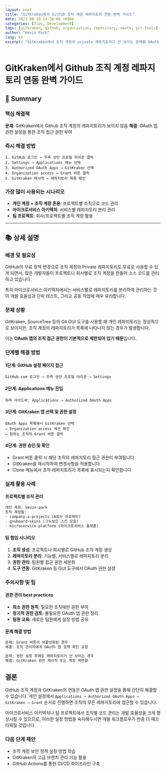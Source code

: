```yaml
---
layout: post
title: "GitKraken에서 Github 조직 계정 레파지토리 연동 완벽 가이드"
date: 2023-08-10 14:30:00 +0900
categories: [Tips, Development]
tags: [gitkraken, github, organization, repository, oauth, git-tools]
author: "Kevin Park"
lang: ko
excerpt: "GitKraken에서 조직 계정의 private 레파지토리가 안 보이는 문제를 OAuth 권한 설정으로 해결하는 방법"
---
```


# GitKraken에서 Github 조직 계정 레파지토리 연동 완벽 가이드

## 🎯 Summary

### 핵심 해결책
**문제**: GitKraken에서 Github 조직 계정의 레파지토리가 보이지 않음
**해결**: OAuth 앱 권한 설정을 통한 조직 접근 권한 부여

### 즉시 해결 방법
```
1. GitHub 로그인 → 우측 상단 프로필 아이콘 클릭
2. Settings → Applications 메뉴 선택
3. Authorized OAuth Apps → GitKraken 선택
4. Organization access → Grant 버튼 클릭
5. GitKraken 재시작 → 레파지토리 목록 확인
```

### 가장 많이 사용되는 시나리오
- **개인 계정 + 조직 계정 혼용**: 프로젝트별 조직으로 코드 관리
- **마이크로서비스 아키텍처**: 서비스별 레파지토리 분리 관리
- **팀 프로젝트**: 회사/프로젝트별 조직 계정 활용

---

## 📚 상세 설명

### 배경 및 필요성

GitHub의 무료 정책 변경으로 조직 계정의 Private 레파지토리도 무료로 사용할 수 있게 되면서, 많은 개발자들이 프로젝트나 회사별로 조직 계정을 만들어 소스 코드를 관리하고 있습니다. 

특히 마이크로서비스 아키텍처에서는 서비스별로 레파지토리를 분리하여 관리하는 것이 개발 효율성과 단위 테스트, 그리고 공동 작업에 매우 유리합니다.

### 문제 상황

GitKraken, SourceTree 등의 Git GUI 도구를 사용할 때 개인 레파지토리는 정상적으로 보이지만, 조직 계정의 레파지토리가 목록에 나타나지 않는 경우가 발생합니다.

이는 **OAuth 앱의 조직 접근 권한이 기본적으로 제한되어 있기 때문**입니다.

### 단계별 해결 방법

#### 1단계: GitHub 설정 페이지 접근
```
GitHub.com 로그인 → 우측 상단 프로필 아이콘 → Settings
```

#### 2단계: Applications 메뉴 진입
```
좌측 사이드바: Applications → Authorized OAuth Apps
```

#### 3단계: GitKraken 앱 선택 및 권한 설정
```
OAuth Apps 목록에서 GitKraken 선택
→ Organization access 섹션 확인
→ 원하는 조직의 Grant 버튼 클릭
```

#### 4단계: 권한 승인 및 확인
- Grant 버튼 클릭 시 해당 조직의 레파지토리 접근 권한이 부여됩니다
- GitKraken을 재시작하여 변경사항을 적용합니다
- Clone 메뉴에서 조직 레파지토리가 목록에 표시되는지 확인합니다

### 실제 활용 사례

#### 프로젝트별 조직 관리
```markdown
개인 계정: kevin-park
조직 계정들:
- company-a-projects (A회사 프로젝트)
- gnuboard-skins (그누보드 스킨 모음)
- microservice-platform (마이크로서비스 플랫폼)
```

#### 팀 협업 시나리오
1. **조직 생성**: 프로젝트나 회사별로 GitHub 조직 계정 생성
2. **레파지토리 분리**: 기능별, 서비스별로 레파지토리 분리
3. **권한 관리**: 팀원별 접근 권한 세분화
4. **도구 연동**: GitKraken 등 GUI 도구에서 OAuth 권한 설정

### 주의사항 및 팁

#### 권한 관리 best practices
- **최소 권한 원칙**: 필요한 조직에만 권한 부여
- **정기적 권한 검토**: 불필요한 OAuth 앱 권한 정리
- **팀원 교육**: 새로운 팀원에게 설정 방법 공유

#### 문제 해결 방법
```markdown
문제: Grant 버튼이 비활성화된 경우
해결: 조직 관리자에게 OAuth 앱 정책 확인 요청

문제: 권한 설정 후에도 레파지토리가 안 보이는 경우
해결: GitKraken 완전 재시작 또는 계정 재연결
```

## 결론

GitHub 조직 계정과 GitKraken의 연동은 OAuth 앱 권한 설정을 통해 간단히 해결할 수 있습니다. 개인 설정에서 `Applications → Authorized OAuth Apps → GitKraken → Grant` 순서로 진행하면 조직의 모든 레파지토리에 접근할 수 있습니다.

마이크로서비스 아키텍처나 팀 프로젝트에서 조직별 코드 관리는 개발 효율성을 크게 향상시킬 수 있으므로, 이러한 설정 방법을 숙지해두시면 개발 워크플로우가 한층 더 매끄러워질 것입니다.

### 다음 단계 제안
- 조직 계정 보안 정책 설정 방법 학습
- GitKraken의 고급 브랜치 관리 기능 활용
- GitHub Actions를 통한 CI/CD 파이프라인 구축